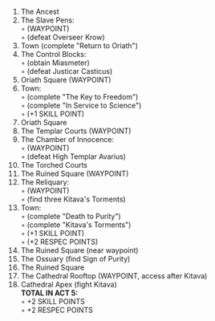 1. The Ancest
2. The Slave Pens:  
◦ (WAYPOINT)  
◦ (defeat Overseer Krow)  
3. Town (complete "Return to Oriath")  
4. The Control Blocks:  
◦ (obtain Miasmeter)  
◦ (defeat Justicar Casticus)  
5. Oriath Square (WAYPOINT)  
6. Town:  
◦ (complete "The Key to Freedom")  
◦ (complete "In Service to Science")  
◦ (+1 SKILL POINT)  
7. Oriath Square  
8. The Templar Courts (WAYPOINT)  
9. The Chamber of Innocence:  
◦ (WAYPOINT)  
◦ (defeat High Templar Avarius)  
10. The Torched Courts  
11. The Ruined Square (WAYPOINT)   
12. The Reliquary:  
◦ (WAYPOINT)  
◦ (find three Kitava's Torments)  
13. Town:  
◦ (complete "Death to Purity")    
◦ (complete "Kitava's Torments")  
◦ (+1 SKILL POINT)  
◦ (+2 RESPEC POINTS) 
14. The Ruined Square (near waypoint)  
15. The Ossuary (find Sign of Purity)  
16. The Ruined Square  
17. The Cathedral Rooftop (WAYPOINT, access after Kitava)  
18. Cathedral Apex (fight Kitava)  
**TOTAL IN ACT 5:**  
◦ +2 SKILL POINTS  
◦ +2 RESPEC POINTS
